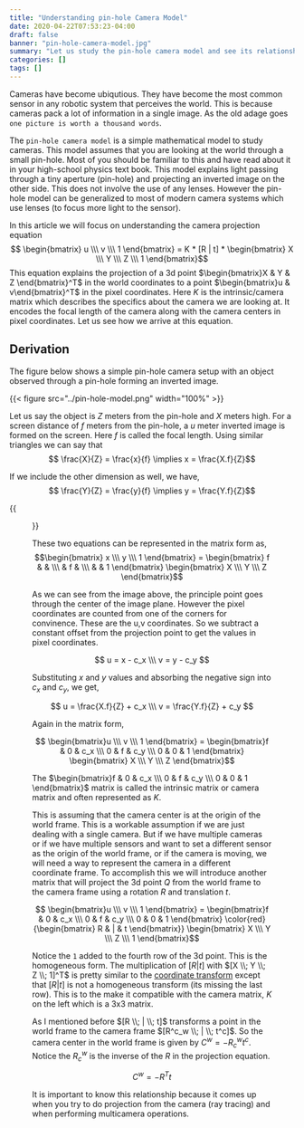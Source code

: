 ```yaml
---
title: "Understanding pin-hole Camera Model"
date: 2020-04-22T07:53:23-04:00
draft: false
banner: "pin-hole-camera-model.jpg"
summary: "Let us study the pin-hole camera model and see its relationship to the projection equation."
categories: []
tags: []
---
```

Cameras have become ubiqutious. They have become the most common sensor in any robotic system that perceives the world. This is because cameras pack a lot of information in a single image. As the old adage goes `one picture is worth a thousand words`. 

The `pin-hole camera model` is a simple mathematical model to study cameras. This model assumes that you are looking at the world through a small pin-hole. Most of you should be familiar to this and have read about it in your high-school physics text book. This model explains light passing through a tiny aperture (pin-hole) and projecting an inverted image on the other side. This does not involve the use of any lenses. However the pin-hole model can be generalized to most of modern camera systems which use lenses (to focus more light to the sensor). 

In this article we will focus on understanding the camera projection equation 
$$ \begin{bmatrix} u \\\ v \\\ 1 \end{bmatrix} = K * [R | t] * \begin{bmatrix} X \\\ Y \\\ Z \\\ 1 \end{bmatrix}$$
This equation explains the projection of a 3d point $\begin{bmatrix}X & Y & Z \end{bmatrix}^T$ in the world coordinates to a point $\begin{bmatrix}u & v\end{bmatrix}^T$ in the pixel coordinates. Here $K$ is the intrinsic/camera matrix which describes the specifics about the camera we are looking at. It encodes the focal length of the camera along with the camera centers in pixel coordinates. Let us see how we arrive at this equation. 


## Derivation
The figure below shows a simple pin-hole camera setup with an object observed through a pin-hole forming an inverted image. 

{{< figure src="../pin-hole-model.png" width="100%" >}}

Let us say the object is $Z$ meters from the pin-hole and $X$ meters high. For a screen distance of $f$ meters from the pin-hole, a $u$ meter inverted image is formed on the screen. Here $f$ is called the focal length. Using similar triangles we can say that 
$$ \frac{X}{Z} = \frac{x}{f} \implies x = \frac{X.f}{Z}$$

If we include the other dimension as well, we have,
$$ \frac{Y}{Z} = \frac{y}{f} \implies y = \frac{Y.f}{Z}$$

{{<figure src="../pin-hole-camera-geometry-3d.png" width="100%" caption="Projection of a point Q onto the image plane" >}} 

These two equations can be represented in the matrix form as,
$$\begin{bmatrix} x \\\ y \\\ 1 \end{bmatrix} = \begin{bmatrix} f  &  &  \\\  & f &  \\\ & & 1 \end{bmatrix} \begin{bmatrix} X \\\ Y \\\ Z \end{bmatrix}$$

As we can see from the image above, the principle point goes through the center of the image plane. However the pixel coordinates are counted from one of the corners for convinence. These are the u,v coordinates. So we subtract a constant offset from the projection point to get the values in pixel coordinates.

$$ u = x - c_x \\\ v = y - c_y $$

Substituting $x$ and $y$ values and absorbing the negative sign into $c_x$ and $c_y$, we get,

$$ u = \frac{X.f}{Z} + c_x \\\ v = \frac{Y.f}{Z} + c_y $$

Again in the matrix form,

$$ \begin{bmatrix}u \\\ v \\\ 1 \end{bmatrix} = \begin{bmatrix}f & 0 & c_x \\\ 0 & f & c_y \\\ 0 & 0 & 1 \end{bmatrix} \begin{bmatrix} X \\\ Y \\\ Z \end{bmatrix}$$

The $\begin{bmatrix}f & 0 & c_x \\\ 0 & f & c_y \\\ 0 & 0 & 1 \end{bmatrix}$ matrix is called the intrinsic matrix or camera matrix and often represented as $K$.

This is assuming that the camera center is at the origin of the world frame. This is a workable assumption if we are just dealing with a single camera. But if we have multiple cameras or if we have multiple sensors and want to set a different sensor as the origin of the world frame, or if the camera is moving, we will need a way to represent the camera in a different coordinate frame. To accomplish this we will introduce another matrix that will project the 3d point $Q$ from the world frame to the camera frame using a rotation $R$ and translation $t$.

$$ \begin{bmatrix}u \\\ v \\\ 1 \end{bmatrix} = \begin{bmatrix}f & 0 & c_x \\\ 0 & f & c_y \\\ 0 & 0 & 1 \end{bmatrix} \color{red}{\begin{bmatrix} R & | & t \end{bmatrix}} \begin{bmatrix} X \\\ Y \\\ Z \\\ 1 \end{bmatrix}$$

Notice the `1` added to the fourth row of the 3d point. This is the homogeneous form. The multiplication of $[R | t]$ with $[X \\; Y \\; Z \\; 1]^T$ is pretty similar to the [coordinate transform](/posts/coordinate_transforms/coordinate_transforms/) except that $[R | t]$ is not a homogeneous transform (its missing the last row). This is to the make it compatible with the camera matrix, $K$ on the left which is a 3x3 matrix.

As I mentioned before $[R \\; | \\; t]$ transforms a point in the world frame to the camera frame $[R^c_w \\; | \\; t^c]$. So the camera center in the world frame is given by $C^w = -R^w_c t^c$. Notice the $R^w_c$ is the inverse of the $R$ in the projection equation.

$$ C^w = - R^T t$$

It is important to know this relationship because it comes up when you try to do projection from the camera (ray tracing) and when performing multicamera operations. 



